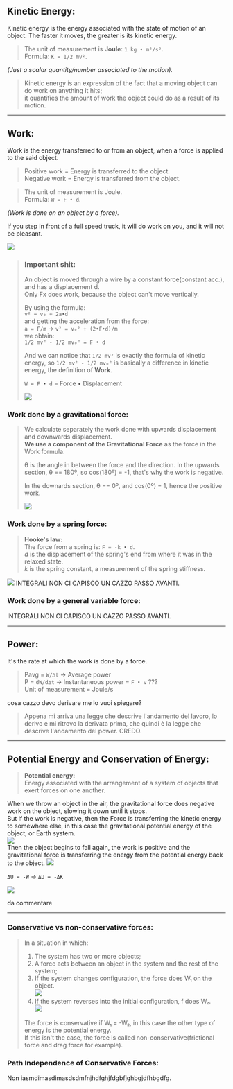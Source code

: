 ## Kinetic Energy:
Kinetic energy is the energy associated with the state of motion of an object.
The faster it moves, the greater is its kinetic energy.

> The unit of measurement is **Joule**: `1 kg • m²/s²`.  
> Formula: `K = 1/2 mv²`.

_(Just a scalar quantity/number associated to the motion)._

> Kinetic energy is an expression of the fact that a moving object can do work on anything it hits;  
> it quantifies the amount of work the object could do as a result of its motion.

---

## Work:
Work is the energy transferred to or from an object, when a force is applied to the said object.  
> Positive work = Energy is transferred to the object.  
> Negative work = Energy is transferred from the object.

> The unit of measurement is Joule.  
> Formula: `W = F • d`.

_(Work is done on an object by a force)._

If you step in front of a full speed truck, it will do work on you, and it will not be pleasant.

![](energy.png)

>### Important shit:
> An object is moved through a wire by a constant force(constant acc.), and has a displacement d.  
> Only Fx does work, because the object can't move vertically.
> 
> By using the formula:  
> `v² = v₀ + 2a•d`  
> and getting the acceleration from the force:  
> `a = F/m` → `v² = v₀² + (2•F•d)/m`  
> we obtain:  
> `1/2 mv² - 1/2 mv₀² = F • d`
> 
> And we can notice that `1/2 mv²` is exactly the formula of kinetic energy, so `1/2 mv² - 1/2 mv₀²` is basically a difference in kinetic energy, the definition of **Work**.
> 
> `W = F • d` = Force • Displacement
> 
> ![](energy2.png)

### Work done by a gravitational force:

> We calculate separately the work done with upwards displacement and downwards displacement.  
> **We use a component of the Gravitational Force** as the force in the Work formula.
> 
> θ is the angle in between the force and the direction.
> In the upwards section, θ == 180º, so cos(180º) = -1, that's why the work is negative.
> 
> In the downards section, θ == 0º, and cos(0º) = 1, hence the positive work.
> 
> ![](energy3.png)

### Work done by a spring force:

> **Hooke's law:**  
> The force from a spring is: `F = -k • d`.  
> _d_ is the displacement of the spring's end from where it was in the relaxed state.  
> _k_ is the spring constant, a measurement of the spring stiffness.

![](energy4.png)
INTEGRALI NON CI CAPISCO UN CAZZO PASSO AVANTI.

### Work done by a general variable force:
INTEGRALI NON CI CAPISCO UN CAZZO PASSO AVANTI.

---

## Power:
It's the rate at which the work is done by a force.
> Pavg = `W/∆t` → Average power  
> P = `dW/d∆t` → Instantaneous power = `F • v` ???  
> Unit of measurement = Joule/s  
> 
cosa cazzo devo derivare me lo vuoi spiegare?
> Appena mi arriva una legge che descrive l'andamento del lavoro, lo derivo e mi ritrovo la derivata prima, che quindi è la legge che descrive l'andamento del power. CREDO.
---

## Potential Energy and Conservation of Energy:

> **Potential energy:**  
> Energy associated with the arrangement of a system of objects that exert forces on one another.

When we throw an object in the air, the gravitational force does negative work on the object, slowing it down until it stops.  
But if the work is negative, then the Force is transferring the kinetic energy to somewhere else, in this case the gravitational potential energy of the object, or Earth system.  
![](energy5.png)  
Then the object begins to fall again, the work is positive and the gravitational force is transferring the energy from the potential energy back to the object.
![](energy6.png)

`∆U = -W` → `∆U = -∆K`

![](energy7.png)

da commentare

---

### Conservative vs non-conservative forces:

>In a situation in which:
>1) The system has two or more objects;
>2) A force acts between an object in the system and the rest of the system;
>3) If the system changes configuration, the force does W₁ on the object.  
>![](energy8.png)
>4) If the system reverses into the initial configuration, f does W₂.  
>![](energy9.png)
>
>The force is conservative if W₁ = -W₂, in this case the other type of energy is the potential energy.  
>If this isn't the case, the force is called non-conservative(frictional force and drag force for example).

### Path Independence of Conservative Forces:

Non iasmdimasdimasdsdmfnjhdfghjfdgbfjghbgjdfhbgdfg.
